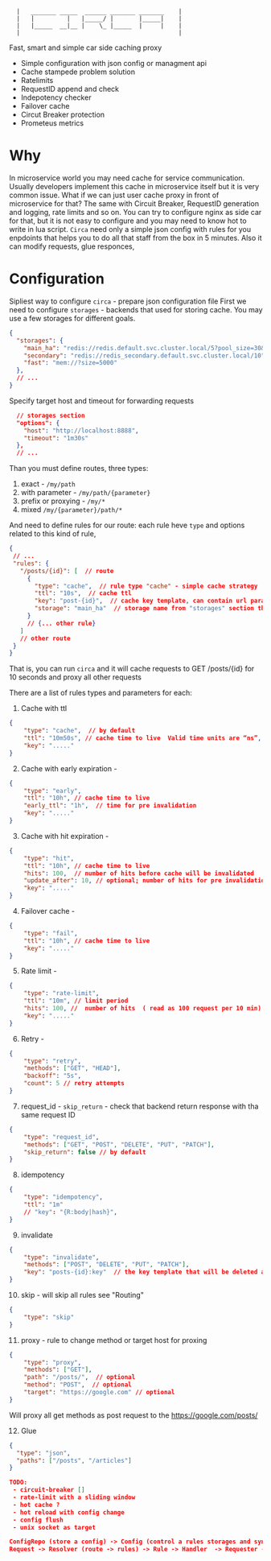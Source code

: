 ```
  |   _______ _____  ______ _______ _______    |
  |   |         |   |_____/ |       |_____|    |
  |   |_____  __|__ |    \_ |_____  |     |    |
  |                                            |
```

Fast, smart and simple car side caching proxy
 - Simple configuration with json config or managment api
 - Cache stampede problem solution
 - Ratelimits
 - RequestID append and check
 - Indepotency checker
 - Failover cache
 - Circut Breaker protection
 - Prometeus metrics

Why
===

In microservice world you may need cache for service communication. Usually developers implement this cache in microservice itself but it is very common issue. What if we can just user cache proxy in front of microservice for that? The same with Circuit Breaker, RequestID generation and logging, rate limits and so on. You can try to configure nginx as side car for that, but it is not easy to configure and you may need to know hot to write in lua script. `Circa` need only a simple json config with rules for you enpdoints that helps you to do all that staff from the box in 5 minutes. Also it can modify requests, glue responces, 

Configuration
=============

Sipliest way to configure `circa` - prepare json configuration file 
First we need to configure `storages` - backends that used for storing cache. You may use a few storages for different goals.

```json
{
  "storages": {
    "main_ha": "redis://redis.default.svc.cluster.local/5?pool_size=30&timeout=5ms",
    "secondary": "redis://redis_secondary.default.svc.cluster.local/10",  // pool_size=10 timeout=30ms by default
    "fast": "mem://?size=5000"
  },
  // ...
}  
```
Specify target host and timeout for forwarding requests
```json
  // storages section
  "options": {
    "host": "http://localhost:8888",
    "timeout": "1m30s"
  },
  // ...
```

 Than you must define routes, three types:
 1) exact - `/my/path`
 2) with parameter - `/my/path/{parameter}`
 3) prefix or proxying - `/my/*`
 4) mixed `/my/{parameter}/path/*`

 And need to define rules for our route: each rule heve `type` and options related to this kind of rule, 

 ```json
 {
  // ...
  "rules": {
    "/posts/{id}": [  // route
      {
        "type": "cache",  // rule type "cache" - simple cache strategy
        "ttl": "10s",  // cache ttl
        "key": "post-{id}",  // cache key template, can contain url parameter from route
        "storage": "main_ha"  // storage name from "storages" section that will be used for this rule
      }
      // {... other rule}
    ]
    // other route
  }
 }
 ```
 That is, you can run `circa` and it will cache requests to GET /posts/{id} for 10 seconds and proxy all other requests 

 There are a list of rules types and parameters for each:

1. Cache with ttl
```json
{
    "type": "cache",  // by default
    "ttl": "10m50s", // cache time to live  Valid time units are “ns”, “us” (or “µs”), “ms”, “s”, “m”, “h”.
    "key": "....."
}
```

2. Cache with early expiration - 
```json
{
    "type": "early",
    "ttl": "10h", // cache time to live
    "early_ttl": "1h",  // time for pre invalidation
    "key": "....."
}
```

3. Cache with hit expiration - 
```json
{
    "type": "hit",
    "ttl": "10h", // cache time to live
    "hits": 100,  // number of hits before cache will be invalidated
    "update_after": 10, // optional; number of hits for pre invalidation
    "key": "....."
}
```

4. Failover cache - 
```json
{
    "type": "fail",
    "ttl": "10h", // cache time to live
    "key": "....."
}
```

5. Rate limit - 
```json
{
    "type": "rate-limit",
    "ttl": "10m", // limit period
    "hits": 100, //  number of hits  ( read as 100 request per 10 min)
    "key": "....."
}
```

6. Retry - 
```json
{
    "type": "retry",
    "methods": ["GET", "HEAD"],
    "backoff": "5s",
    "count": 5 // retry attempts
}
```


7. request_id -  `skip_return` - check that backend return response with tha same request ID
```json
{
    "type": "request_id",
    "methods": ["GET", "POST", "DELETE", "PUT", "PATCH"],
    "skip_return": false // by default
}
```

8. idempotency
```json
{
    "type": "idempotency",
    "ttl": "1m"
    // "key": "{R:body|hash}",
}
```

9. invalidate
```json
{
    "type": "invalidate",
    "methods": ["POST", "DELETE", "PUT", "PATCH"],
    "key": "posts-{id}:key"  // the key template that will be deleted after success request
}
```

10. skip - will skip all rules see "Routing"
```json
{
    "type": "skip"
}
```

11. proxy - rule to change method or target host for proxing 
```json
{
    "type": "proxy",
    "methods": ["GET"],  
    "path": "/posts/",  // optional
    "method": "POST",  // optional
    "target": "https://google.com" // optional
}
```
Will proxy all get methods as post request to the https://google.com/posts/

12. Glue
```json
{
  "type": "json",
  "paths": ["/posts", "/articles"]
}

TODO:
 - circuit-breaker []
 - rate-limit with a sliding window
 - hot cache ?
 - hot reload with config change 
 - config flush
 - unix socket as target

ConfigRepo (store a config) -> Config (control a rules storages and sync configRepo) -> Runner 
Request -> Resolver (route -> rules) -> Rule -> Handler  -> Requester -> Response